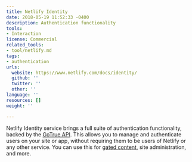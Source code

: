 ```yaml
---
title: Netlify Identity
date: 2018-05-19 11:52:33 -0400
description: Authentication functionality
tools:
- Interaction
license: Commercial
related_tools:
- tool/netlify.md
tags:
- authentication
urls:
  website: https://www.netlify.com/docs/identity/
  github: ''
  twitter: ''
  other: ''
language: ''
resources: []
weight: ''

---
```

Netlify Identity service brings a full suite of authentication functionality, backed by the [GoTrue API](https://www.gotrueapi.org/). This allows you to manage and authenticate users on your site or app, without requiring them to be users of Netlify or any other service. You can use this for [gated content](https://www.netlify.com/blog/2018/01/23/getting-started-with-jwt-and-identity/), site administration, and more.